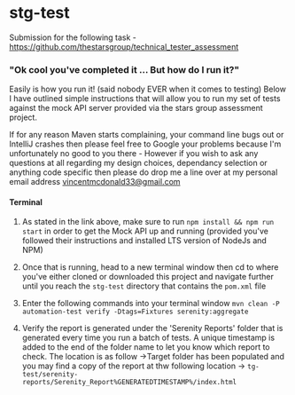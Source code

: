 # stg-test
Submission for the following task - https://github.com/thestarsgroup/technical_tester_assessment

### "Ok cool you've completed it ... But how do I run it?"
Easily is how you run it! (said nobody EVER when it comes to testing)
Below I have outlined simple instructions that will allow you to run my set of tests against the mock API server provided via the stars group assessment project.

If for any reason Maven starts complaining, your command line bugs out or IntelliJ crashes then please feel free to Google your problems because I'm unfortunately no good to you there - However if you wish to ask any questions at all regarding my design choices, dependancy selection or anything code specific then please do drop me a line over at my personal email address <vincentmcdonald33@gmail.com>

#### Terminal
1. As stated in the link above, make sure to run `npm install && npm run start` in order to get the Mock API up and running (provided you've followed their instructions and installed LTS version of NodeJs and NPM)

2. Once that is running, head to a new terminal window then cd to where you've either cloned or downloaded this project and navigate further until you reach the `stg-test` directory that contains the `pom.xml` file

3. Enter the following commands into your terminal window `mvn clean -P automation-test verify -Dtags=Fixtures serenity:aggregate`

4. Verify the report is generated under the 'Serenity Reports' folder that is generated every time you run a batch of tests. A unique timestamp is added to the end of the folder name to let you know which report to check. The location is as follow ->Target folder has been populated and you may find a copy of the report at thw following location -> `tg-test/serenity-reports/Serenity_Report%GENERATEDTIMESTAMP%/index.html`
